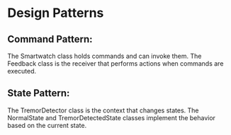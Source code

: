 # **Design Patterns**

## Command Pattern:

The Smartwatch class holds commands and can invoke them.
The Feedback class is the receiver that performs actions when commands are executed.


## State Pattern:

The TremorDetector class is the context that changes states.
The NormalState and TremorDetectedState classes implement the behavior based on the current state.